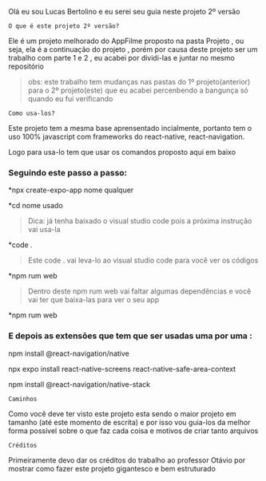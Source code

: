 Olá eu sou Lucas Bertolino e eu serei seu guia neste projeto 2º versão

``O que é este projeto 2º versão?``

Ele é um projeto melhorado do AppFilme proposto na pasta Projeto , ou seja, 
ela é a continuação do projeto , porém por causa deste projeto ser um trabalho 
com parte 1 e 2 , eu acabei por dividi-las e juntar no mesmo repositório

>obs: este trabalho tem mudanças nas pastas do 1º projeto(anterior) para o 2º
>projeto(este) que eu acabei percenbendo a bangunça só quando eu fui verificando 

``Como usa-los?``

Este projeto tem a mesma base aprensentado incialmente, portanto tem o uso 
100% javascript com frameworks do react-native, react-navigation.

Logo para usa-lo tem que usar os comandos proposto aqui em baixo

### Seguindo este passo a passo: 

*npx create-expo-app nome qualquer

*cd nome usado

>Dica: já tenha baixado o visual studio code pois a próxima instrução vai usa-la

*code .

>Este code . vai leva-lo ao visual studio code para você ver os códigos

*npm rum web

>Dentro deste npm rum web vai faltar algumas dependências e você vai ter que baixa-las para ver o seu app

*npm rum web

### E depois as extensões que tem que ser usadas uma por uma : 

npm install @react-navigation/native

npx expo install react-native-screens react-native-safe-area-context

npm install @react-navigation/native-stack

``Caminhos``

Como você deve ter visto este projeto esta sendo o maior projeto em tamanho (até este momento de escrita) e por isso vou guia-los da melhor forma possível sobre o que faz cada coisa e motivos de criar tanto arquivos


``Créditos``

Primeiramente devo dar os créditos do trabalho ao professor Otávio por mostrar como fazer este projeto gigantesco e bem estruturado

